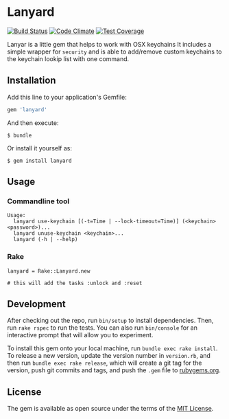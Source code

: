 # Lanyard

[![Build Status](https://travis-ci.org/wooga/lanyard.svg?branch=master)](https://travis-ci.org/wooga/lanyard)
[![Code Climate](https://codeclimate.com/github/wooga/lanyard/badges/gpa.svg)](https://codeclimate.com/github/wooga/lanyard)
[![Test Coverage](https://codeclimate.com/github/wooga/lanyard/badges/coverage.svg)](https://codeclimate.com/github/wooga/lanyard/coverage)

Lanyar is a little gem that helps to work with OSX keychains
It includes a simple wrapper for `security` and is able to add/remove custom keychains to the keychain lookip list with one command.

## Installation

Add this line to your application's Gemfile:

```ruby
gem 'lanyard'
```

And then execute:

    $ bundle

Or install it yourself as:

    $ gem install lanyard

## Usage

### Commandline tool
```
Usage:
  lanyard use-keychain [(-t=Time | --lock-timeout=Time)] (<keychain> <password>)...
  lanyard unuse-keychain <keychain>...
  lanyard (-h | --help)
```

### Rake
```
lanyard = Rake::Lanyard.new

# this will add the tasks :unlock and :reset
```

## Development

After checking out the repo, run `bin/setup` to install dependencies. Then, run `rake rspec` to run the tests. You can also run `bin/console` for an interactive prompt that will allow you to experiment.

To install this gem onto your local machine, run `bundle exec rake install`. To release a new version, update the version number in `version.rb`, and then run `bundle exec rake release`, which will create a git tag for the version, push git commits and tags, and push the `.gem` file to [rubygems.org](https://rubygems.org).

## License

The gem is available as open source under the terms of the [MIT License](http://opensource.org/licenses/MIT).
